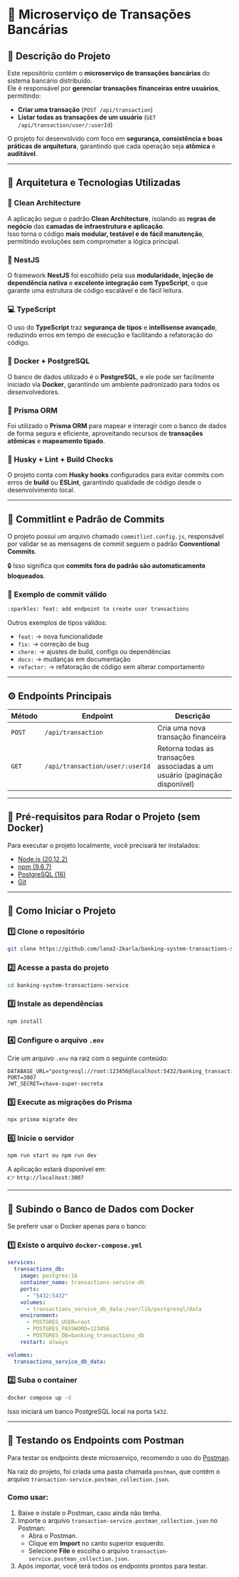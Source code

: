 
# 💸 Microserviço de Transações Bancárias

## 📘 Descrição do Projeto

Este repositório contém o **microserviço de transações bancárias** do sistema bancário distribuído.  
Ele é responsável por **gerenciar transações financeiras entre usuários**, permitindo:

- **Criar uma transação** (`POST /api/transaction`)
- **Listar todas as transações de um usuário** (`GET /api/transaction/user/:userId`)

O projeto foi desenvolvido com foco em **segurança, consistência e boas práticas de arquitetura**, garantindo que cada operação seja **atômica** e **auditável**.

---

## 🧩 Arquitetura e Tecnologias Utilizadas

### 🧠 Clean Architecture
A aplicação segue o padrão **Clean Architecture**, isolando as **regras de negócio** das **camadas de infraestrutura e aplicação**.  
Isso torna o código **mais modular, testável e de fácil manutenção**, permitindo evoluções sem comprometer a lógica principal.

### 🧱 NestJS
O framework **NestJS** foi escolhido pela sua **modularidade, injeção de dependência nativa** e **excelente integração com TypeScript**, o que garante uma estrutura de código escalável e de fácil leitura.

### 💻 TypeScript
O uso do **TypeScript** traz **segurança de tipos** e **intellisense avançado**, reduzindo erros em tempo de execução e facilitando a refatoração do código.

### 🐳 Docker + PostgreSQL
O banco de dados utilizado é o **PostgreSQL**, e ele pode ser facilmente iniciado via **Docker**, garantindo um ambiente padronizado para todos os desenvolvedores.

### 🧩 Prisma ORM
Foi utilizado o **Prisma ORM** para mapear e interagir com o banco de dados de forma segura e eficiente, aproveitando recursos de **transações atômicas** e **mapeamento tipado**.

### 🧹 Husky + Lint + Build Checks
O projeto conta com **Husky hooks** configurados para evitar commits com erros de **build** ou **ESLint**, garantindo qualidade de código desde o desenvolvimento local.

---

## 🧾 Commitlint e Padrão de Commits

O projeto possui um arquivo chamado `commitlint.config.js`, responsável por validar se as mensagens de commit seguem o padrão **Conventional Commits**.

🔒 Isso significa que **commits fora do padrão são automaticamente bloqueados**.

### 🧱 Exemplo de commit válido
```bash
:sparkles: feat: add endpoint to create user transactions
```

Outros exemplos de tipos válidos:
- `feat:` → nova funcionalidade
- `fix:` → correção de bug
- `chore:` → ajustes de build, configs ou dependências
- `docs:` → mudanças em documentação
- `refactor:` → refatoração de código sem alterar comportamento

---

## ⚙️ Endpoints Principais

| Método | Endpoint | Descrição |
|--------|-----------|-----------|
| `POST` | `/api/transaction` | Cria uma nova transação financeira |
| `GET` | `/api/transaction/user/:userId` | Retorna todas as transações associadas a um usuário (paginação disponível) |

---

## 🧠 Pré-requisitos para Rodar o Projeto (sem Docker)

Para executar o projeto localmente, você precisará ter instalados:

- [Node.js (20.12.2)](https://nodejs.org/)
- [npm (9.6.7)](https://www.npmjs.com/)
- [PostgreSQL (16)](https://www.postgresql.org/)
- [Git](https://git-scm.com/)

---

## 🚀 Como Iniciar o Projeto

### 1️⃣ Clone o repositório

```bash
git clone https://github.com/lana2-2karla/banking-system-transactions-service.git
```

### 2️⃣ Acesse a pasta do projeto
```bash
cd banking-system-transactions-service
```

### 3️⃣ Instale as dependências
```bash
npm install
```

### 4️⃣ Configure o arquivo `.env`
Crie um arquivo `.env` na raiz com o seguinte conteúdo:

```env
DATABASE_URL="postgresql://root:123456@localhost:5432/banking_transactions_db"
PORT=3007
JWT_SECRET=chave-super-secreta
```

### 5️⃣ Execute as migrações do Prisma
```bash
npx prisma migrate dev
```

### 6️⃣ Inicie o servidor
```bash
npm run start ou npm run dev
```

A aplicação estará disponível em:  
👉 `http://localhost:3007`

---

## 🐳 Subindo o Banco de Dados com Docker

Se preferir usar o Docker apenas para o banco:

### 1️⃣ Existe o arquivo `docker-compose.yml`
```yaml
services:
  transactions_db:
    image: postgres:16
    container_name: transactions-service-db
    ports:
      - "5432:5432"
    volumes:
      - transactions_service_db_data:/var/lib/postgresql/data
    environment:
      - POSTGRES_USER=root
      - POSTGRES_PASSWORD=123456
      - POSTGRES_DB=banking_transactions_db
    restart: always

volumes:
  transactions_service_db_data:
```

### 2️⃣ Suba o container
```bash
docker compose up -d
```

Isso iniciará um banco PostgreSQL local na porta `5432`.

---

## 🧩 Testando os Endpoints com Postman

Para testar os endpoints deste microserviço, recomendo o uso do [Postman](https://www.postman.com/downloads/).  

Na raiz do projeto, foi criada uma pasta chamada `postman`, que contém o arquivo `transaction-service.postman_collection.json`.  

### Como usar:

1. Baixe e instale o Postman, caso ainda não tenha.
2. Importe o arquivo `transaction-service.postman_collection.json` no Postman:
   - Abra o Postman.
   - Clique em **Import** no canto superior esquerdo.
   - Selecione **File** e escolha o arquivo `transaction-service.postman_collection.json`.
3. Após importar, você terá todos os endpoints prontos para testar.

